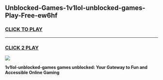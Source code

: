 
## Unblocked-Games-1v1lol-unblocked-games-Play-Free-ew6hf
<h3>
<a href="https://premium76.site?title=1v1lol-unblocked-games&ref=24M">CLICK TO PLAY</a></h3>
<hr>

<h3>
<a href="https://premium76.site?title=1v1lol-unblocked-games&ref=24M">CLICK 2 PLAY</a>
  
</h3>

<a href="https://premium76.site?title=1v1lol-unblocked-games&ref=24M"><img src="https://clearcache.store/games.png"></a>


**1v1lol-unblocked-games games unblocked: Your Gateway to Fun and Accessible Online Gaming**
